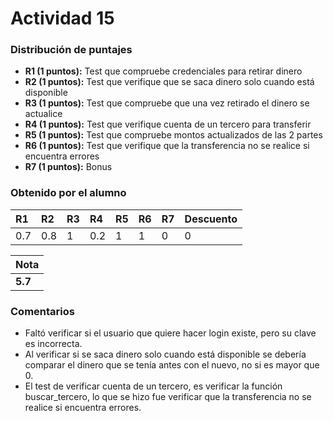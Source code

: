 # Actividad 15
### Distribución de puntajes

- **R1 (1 puntos):** Test que compruebe credenciales para retirar dinero
- **R2 (1 puntos):** Test que verifique que se saca dinero solo cuando está disponible
- **R3 (1 puntos):** Test que compruebe que una vez retirado el dinero se actualice
- **R4 (1 puntos):** Test que verifique cuenta de un tercero para transferir
- **R5 (1 puntos):** Test que compruebe montos actualizados de las 2 partes
- **R6 (1 puntos):** Test que verifique que la transferencia no se realice si encuentra errores
- **R7 (1 puntos):** Bonus

### Obtenido por el alumno

| R1 | R2 | R3 | R4 | R5 | R6 | R7  | Descuento |
|:--------|:--------|:--------|:--------|:--------|:--------|:--------|:--------|
| 0.7 | 0.8 | 1 | 0.2 | 1 | 1 | 0 | 0 |

| Nota |
|:-----|
| **5.7** |

### Comentarios
* Faltó verificar si el usuario que quiere hacer login existe, pero su clave es incorrecta.
* Al verificar si se saca dinero solo cuando está disponible se debería comparar el dinero que se tenía antes con el nuevo, no si es mayor que 0.
* El test de verificar cuenta de un tercero, es verificar la función buscar_tercero, lo que se hizo fue verificar que la transferencia no se realice si encuentra errores.
